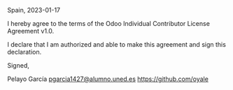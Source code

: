 Spain, 2023-01-17

I hereby agree to the terms of the Odoo Individual Contributor License
Agreement v1.0.

I declare that I am authorized and able to make this agreement and sign this
declaration.

Signed,

Pelayo García pgarcia1427@alumno.uned.es https://github.com/oyale
